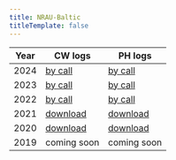 ```yaml
---
title: NRAU-Baltic
titleTemplate: false
---
```



| Year | CW logs | PH logs |
|------|---------|---------|
| 2024 | [by call](https://logs.nraubaltic.eu/results/65947b7f2f903b1b56c43a15/final?eventId=65947b7f2f903b1b56c43a15) | [by call](https://logs.nraubaltic.eu/results/65947b7f2f903b1b56c43a15/final?eventId=65947b7f2f903b1b56c43a15) | 
| 2023 | [by call](https://logs.nraubaltic.eu/results/63bb2f3c53048906870e0a61/final?eventId=63bb2f3c53048906870e0a61) | [by call](https://logs.nraubaltic.eu/results/63bb2f3c53048906870e0a61/final?eventId=63bb2f3c53048906870e0a61) |
| 2022 | [by call](https://github.com/kareiva/nrau-baltic-xcheck/tree/2022/CW) | [by call](https://github.com/kareiva/nrau-baltic-xcheck/blob/2022/PH/) |
| 2021 | [download](https://1drv.ms/u/s!AjIGi_6Qx6wVl0_xUyxQUgJhbsqk?e=O1bWAb ) | [download](https://1drv.ms/u/s!AjIGi_6Qx6wVl0_xUyxQUgJhbsqk?e=O1bWAb) |
| 2020 |  [download](https://www.dropbox.com/s/588zvouwzdb2hhx/ubn_2020_cw.pdf?dl=1) | [download](https://www.dropbox.com/s/ulqdck8v2u3o7yi/ubn_2020_ph.pdf?dl=1) |
| 2019 | coming soon | coming soon |
